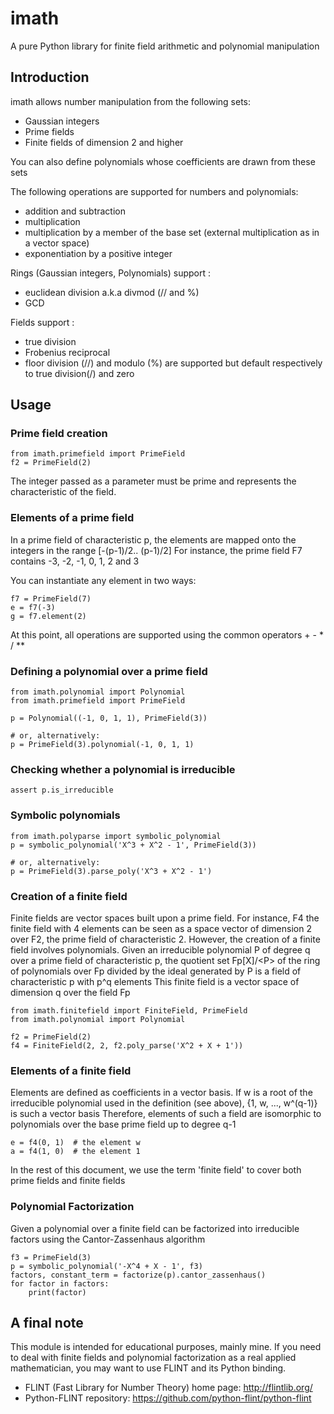 # imath
A pure Python library for finite field arithmetic and polynomial manipulation

## Introduction
imath allows number manipulation from the following sets:
- Gaussian integers
- Prime fields
- Finite fields of dimension 2 and higher

You can also define polynomials whose coefficients are drawn from these sets

The following operations are supported for numbers and polynomials:
- addition and subtraction
- multiplication
- multiplication by a member of the base set (external multiplication as in a vector space)
- exponentiation by a positive integer

Rings (Gaussian integers, Polynomials) support :
- euclidean division a.k.a divmod (// and %)
- GCD

Fields support :
- true division
- Frobenius reciprocal
- floor division (//) and modulo (%) are supported but default respectively to true division(/) and zero

## Usage


### Prime field creation


    from imath.primefield import PrimeField
    f2 = PrimeField(2)
    
The integer passed as a parameter must be prime and represents the characteristic of the field.

### Elements of a prime field

In a prime field of characteristic p, the elements are mapped onto the integers in the range [-(p-1)/2.. (p-1)/2]
For instance, the prime field F7 contains -3, -2, -1, 0, 1, 2 and 3

You can instantiate any element in two ways:

    f7 = PrimeField(7)
    e = f7(-3)
    g = f7.element(2)
    
At this point, all operations are supported using the common operators + - * / **

### Defining a polynomial over a prime field

    from imath.polynomial import Polynomial
    from imath.primefield import PrimeField
    
    p = Polynomial((-1, 0, 1, 1), PrimeField(3))
    
    # or, alternatively:
    p = PrimeField(3).polynomial(-1, 0, 1, 1)
    
### Checking whether a polynomial is irreducible

    assert p.is_irreducible
    
### Symbolic polynomials

    from imath.polyparse import symbolic_polynomial
    p = symbolic_polynomial('X^3 + X^2 - 1', PrimeField(3))
    
    # or, alternatively:
    p = PrimeField(3).parse_poly('X^3 + X^2 - 1')
    
### Creation of a finite field
Finite fields are vector spaces built upon a prime field. For instance, F4 the finite field with 4 elements can be seen as a space vector of dimension 2 over F2, the prime field of characteristic 2.
However, the creation of a finite field involves polynomials. Given an irreducible polynomial P of degree q over a prime field of characteristic p, the quotient set Fp[X]/\<P> of the ring of polynomials over Fp divided by the ideal generated by P is a field of characteristic p with p^q elements
This finite field is a vector space of dimension q over the field Fp

    from imath.finitefield import FiniteField, PrimeField
    from imath.polynomial import Polynomial
    
    f2 = PrimeField(2)
    f4 = FiniteField(2, 2, f2.poly_parse('X^2 + X + 1'))
    
### Elements of a finite field
Elements are defined as coefficients in a vector basis. If w is a root of the irreducible polynomial used in the definition (see above), {1, w, ..., w^(q-1)} is such a vector basis
Therefore, elements of such a field are isomorphic to polynomials over the base prime field up to degree q-1

    e = f4(0, 1)  # the element w
    a = f4(1, 0)  # the element 1
    
In the rest of this document, we use the term 'finite field' to cover both prime fields and finite fields 
    
### Polynomial Factorization
Given a polynomial over a finite field can be factorized into irreducible factors using the Cantor-Zassenhaus algorithm

    f3 = PrimeField(3)
    p = symbolic_polynomial('-X^4 + X - 1', f3)
    factors, constant_term = factorize(p).cantor_zassenhaus()
    for factor in factors:
        print(factor)
        
## A final note

This module is intended for educational purposes, mainly mine. If you need to deal with finite fields and polynomial factorization as a real applied mathematician, you may want to use FLINT and its Python binding.
- FLINT (Fast Library for Number Theory) home page: http://flintlib.org/
- Python-FLINT repository: https://github.com/python-flint/python-flint
